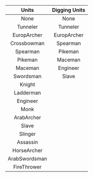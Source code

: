 | Units | Digging Units
| :---: | :---: |
| None | None |
| Tunneler | Tunneler |
| EuropArcher | EuropArcher |
| Crossbowman | Spearman |
| Spearman | Pikeman |
| Pikeman | Maceman |
| Maceman | Engineer |
| Swordsman | Slave |
| Knight |
| Ladderman |
| Engineer |
| Monk |
| ArabArcher |
| Slave |
| Slinger |
| Assassin |
| HorseArcher |
| ArabSwordsman |
| FireThrower |
